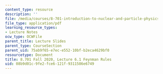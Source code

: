 ```yaml
---
content_type: resource
description: ''
file: /media/courses/8-701-introduction-to-nuclear-and-particle-physics-fall-2020/08b9d01c9fe2fce6121f9311586e6749_MIT8_701f20_lec6.1.pdf
file_type: application/pdf
learning_resource_types:
- Lecture Notes
ocw_type: OCWFile
parent_title: Lecture Slides
parent_type: CourseSection
parent_uid: 75ab9f65-e7ec-e552-10bf-b2eca4629bf0
resourcetype: Document
title: 8.701 Fall 2020, Lecture 6.1 Feynman Rules
uid: 08b9d01c-9fe2-fce6-121f-9311586e6749
---
```


